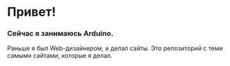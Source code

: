 # Привет! 
### Сейчас я занимаюсь Arduino. 
Раньше я был Web-дизайнером, и делал сайты. Это репозиторий с теми самыми сайтами, которые я делал.

